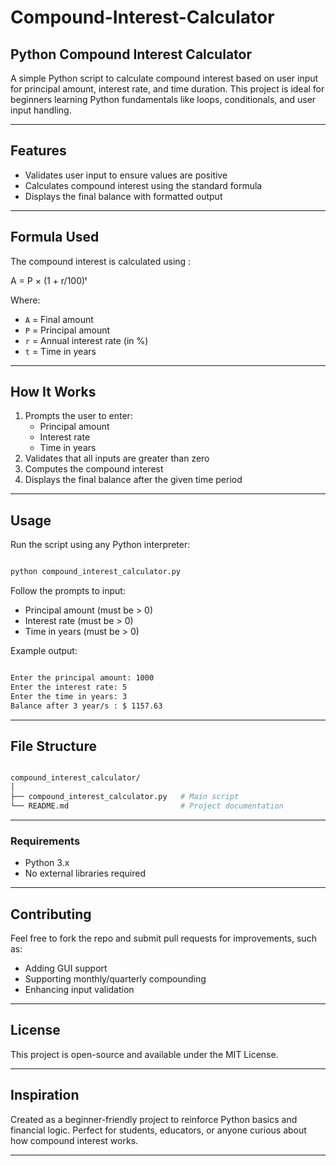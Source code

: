 # Compound-Interest-Calculator

## Python Compound Interest Calculator

A simple Python script to calculate compound interest based on user input for principal amount, interest rate, and time duration. This project is ideal for beginners learning Python fundamentals like loops, conditionals, and user input handling.

---

## Features

- Validates user input to ensure values are positive
- Calculates compound interest using the standard formula
- Displays the final balance with formatted output

---

## Formula Used

The compound interest is calculated using :

A = P × (1 + r/100)ᵗ

Where:
- `A` = Final amount
- `P` = Principal amount
- `r` = Annual interest rate (in %)
- `t` = Time in years

---

##  How It Works

1. Prompts the user to enter:
   - Principal amount
   - Interest rate
   - Time in years
2. Validates that all inputs are greater than zero
3. Computes the compound interest
4. Displays the final balance after the given time period

---

##  Usage

Run the script using any Python interpreter:

```bash

python compound_interest_calculator.py

```

Follow the prompts to input:
- Principal amount (must be > 0)
- Interest rate (must be > 0)
- Time in years (must be > 0)


Example output:

```bash

Enter the principal amount: 1000
Enter the interest rate: 5
Enter the time in years: 3
Balance after 3 year/s : $ 1157.63

```

---

## File Structure

```bash

compound_interest_calculator/
│
├── compound_interest_calculator.py   # Main script
└── README.md                         # Project documentation

```

---

### Requirements
- Python 3.x
- No external libraries required

---

## Contributing

Feel free to fork the repo and submit pull requests for improvements, such as:
- Adding GUI support
- Supporting monthly/quarterly compounding
- Enhancing input validation

---

## License
This project is open-source and available under the MIT License.

---

## Inspiration
Created as a beginner-friendly project to reinforce Python basics and financial logic. Perfect for students, educators, or anyone curious about how compound interest works.

---
